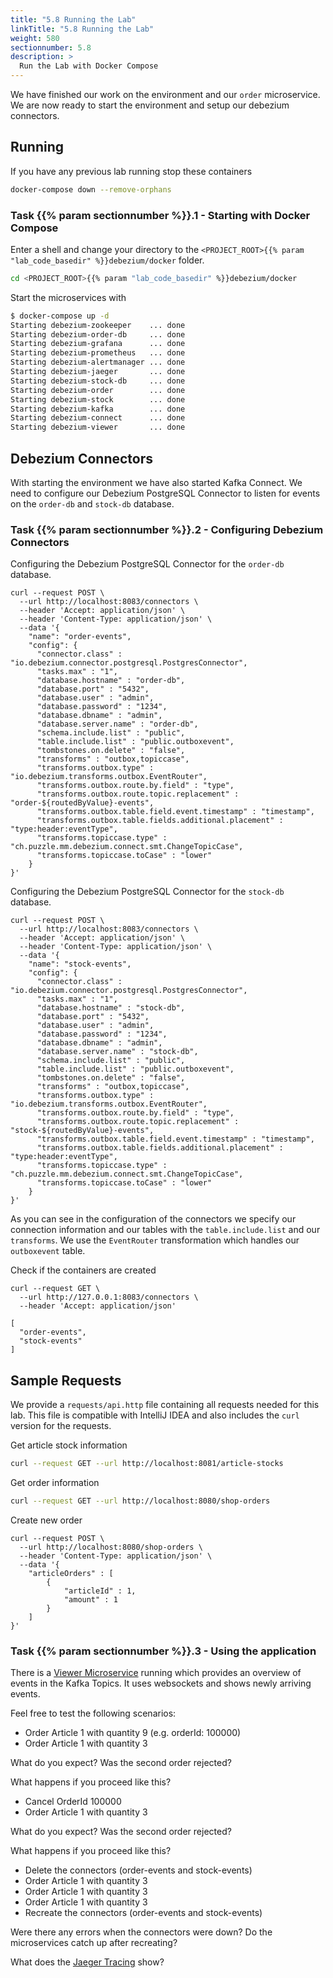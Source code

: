 ```yaml
---
title: "5.8 Running the Lab"
linkTitle: "5.8 Running the Lab"
weight: 580
sectionnumber: 5.8
description: >
  Run the Lab with Docker Compose
---
```


We have finished our work on the environment and our `order` microservice. We are now ready to start the environment and setup our debezium connectors.


## Running

If you have any previous lab running stop these containers
```bash
docker-compose down --remove-orphans
```


### Task {{% param sectionnumber %}}.1 - Starting with Docker Compose

Enter a shell and change your directory to the `<PROJECT_ROOT>{{% param "lab_code_basedir" %}}debezium/docker` folder.

```bash
cd <PROJECT_ROOT>{{% param "lab_code_basedir" %}}debezium/docker
```

Start the microservices with
```bash
$ docker-compose up -d
Starting debezium-zookeeper    ... done
Starting debezium-order-db     ... done
Starting debezium-grafana      ... done
Starting debezium-prometheus   ... done
Starting debezium-alertmanager ... done
Starting debezium-jaeger       ... done
Starting debezium-stock-db     ... done
Starting debezium-order        ... done
Starting debezium-stock        ... done
Starting debezium-kafka        ... done
Starting debezium-connect      ... done
Starting debezium-viewer       ... done
```


## Debezium Connectors

With starting the environment we have also started Kafka Connect. We need to configure our Debezium PostgreSQL Connector to listen for events on the `order-db` and `stock-db` database.


### Task {{% param sectionnumber %}}.2 - Configuring Debezium Connectors

Configuring the Debezium PostgreSQL Connector for the `order-db` database.
```
curl --request POST \
  --url http://localhost:8083/connectors \
  --header 'Accept: application/json' \
  --header 'Content-Type: application/json' \
  --data '{
    "name": "order-events",
    "config": {
      "connector.class" : "io.debezium.connector.postgresql.PostgresConnector",
      "tasks.max" : "1",
      "database.hostname" : "order-db",
      "database.port" : "5432",
      "database.user" : "admin",
      "database.password" : "1234",
      "database.dbname" : "admin",
      "database.server.name" : "order-db",
      "schema.include.list" : "public",
      "table.include.list" : "public.outboxevent",
      "tombstones.on.delete" : "false",
      "transforms" : "outbox,topiccase",
      "transforms.outbox.type" : "io.debezium.transforms.outbox.EventRouter",
      "transforms.outbox.route.by.field" : "type",
      "transforms.outbox.route.topic.replacement" : "order-${routedByValue}-events",
      "transforms.outbox.table.field.event.timestamp" : "timestamp",
      "transforms.outbox.table.fields.additional.placement" : "type:header:eventType",
      "transforms.topiccase.type" : "ch.puzzle.mm.debezium.connect.smt.ChangeTopicCase",
      "transforms.topiccase.toCase" : "lower"
    }
}'
```

Configuring the Debezium PostgreSQL Connector for the `stock-db` database.
```
curl --request POST \
  --url http://localhost:8083/connectors \
  --header 'Accept: application/json' \
  --header 'Content-Type: application/json' \
  --data '{
    "name": "stock-events",
    "config": {
      "connector.class" : "io.debezium.connector.postgresql.PostgresConnector",
      "tasks.max" : "1",
      "database.hostname" : "stock-db",
      "database.port" : "5432",
      "database.user" : "admin",
      "database.password" : "1234",
      "database.dbname" : "admin",
      "database.server.name" : "stock-db",
      "schema.include.list" : "public",
      "table.include.list" : "public.outboxevent",
      "tombstones.on.delete" : "false",
      "transforms" : "outbox,topiccase",
      "transforms.outbox.type" : "io.debezium.transforms.outbox.EventRouter",
      "transforms.outbox.route.by.field" : "type",
      "transforms.outbox.route.topic.replacement" : "stock-${routedByValue}-events",
      "transforms.outbox.table.field.event.timestamp" : "timestamp",
      "transforms.outbox.table.fields.additional.placement" : "type:header:eventType",
      "transforms.topiccase.type" : "ch.puzzle.mm.debezium.connect.smt.ChangeTopicCase",
      "transforms.topiccase.toCase" : "lower"
    }
}'
```

As you can see in the configuration of the connectors we specify our connection information and our tables with the `table.include.list` and our `transforms`. We use the `EventRouter` transformation which handles our `outboxevent` table.

Check if the containers are created
```
curl --request GET \
  --url http://127.0.0.1:8083/connectors \
  --header 'Accept: application/json'

[
  "order-events",
  "stock-events"
]
```


## Sample Requests

We provide a `requests/api.http` file containing all requests needed for this lab. This file is compatible with IntelliJ IDEA and also includes the `curl` version for the requests.

Get article stock information
```bash
curl --request GET --url http://localhost:8081/article-stocks
```

Get order information
```bash
curl --request GET --url http://localhost:8080/shop-orders
```

Create new order
```
curl --request POST \
  --url http://localhost:8080/shop-orders \
  --header 'Content-Type: application/json' \
  --data '{
    "articleOrders" : [
        {
            "articleId" : 1,
            "amount" : 1
        }
    ]
}'
```


### Task {{% param sectionnumber %}}.3 - Using the application

There is a [Viewer Microservice](http://localhost:8082) running which provides an overview of events in the Kafka Topics. It uses websockets and shows newly arriving events.

Feel free to test the following scenarios:

* Order Article 1 with quantity 9 (e.g. orderId: 100000)
* Order Article 1 with quantity 3

What do you expect? Was the second order rejected?

What happens if you proceed like this?

* Cancel OrderId 100000
* Order Article 1 with quantity 3

What do you expect? Was the second order rejected?

What happens if you proceed like this?

* Delete the connectors (order-events and stock-events)
* Order Article 1 with quantity 3
* Order Article 1 with quantity 3
* Order Article 1 with quantity 3
* Recreate the connectors (order-events and stock-events)

Were there any errors when the connectors were down? Do the microservices catch up after recreating?

What does the [Jaeger Tracing](http://localhost:16686/search) show?
